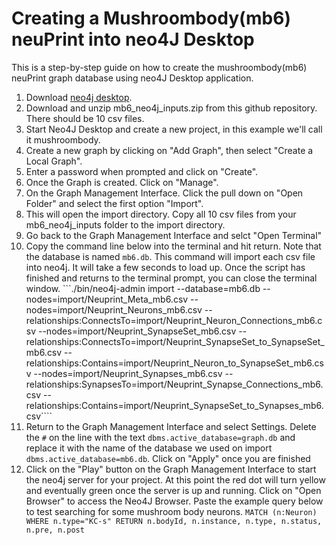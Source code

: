 # Creating a Mushroombody(mb6) neuPrint into neo4J Desktop
This is a step-by-step guide on how to create the mushroombody(mb6) neuPrint graph database using neo4J Desktop application.

1. Download [neo4j desktop](https://neo4j.com/download-center/#desktop).
2. Download and unzip mb6_neo4j_inputs.zip from this github repository. There should be 10 csv files.
3. Start Neo4J Desktop and create a new project, in this example we'll call it mushroombody.
4. Create a new graph by clicking on "Add Graph", then select "Create a Local Graph".
5. Enter a password when prompted and click on "Create".
6. Once the Graph is created. Click on "Manage".
7. On the Graph Management Interface. Click the pull down on "Open Folder" and select the first option "Import".
8. This will open the import directory. Copy all 10 csv files from your mb6_neo4j_inputs folder to the import directory.
9. Go back to the Graph Management Interface and selct "Open Terminal"
10. Copy the command line below into the terminal and hit return. Note that the database is named ```mb6.db```. This command will import each csv file into neo4j. It will take a few seconds to load up. Once the script has finished and returns to the terminal prompt, you can close the terminal window.
```./bin/neo4j-admin import --database=mb6.db --nodes=import/Neuprint_Meta_mb6.csv --nodes=import/Neuprint_Neurons_mb6.csv --relationships:ConnectsTo=import/Neuprint_Neuron_Connections_mb6.csv --nodes=import/Neuprint_SynapseSet_mb6.csv --relationships:ConnectsTo=import/Neuprint_SynapseSet_to_SynapseSet_mb6.csv --relationships:Contains=import/Neuprint_Neuron_to_SynapseSet_mb6.csv --nodes=import/Neuprint_Synapses_mb6.csv --relationships:SynapsesTo=import/Neuprint_Synapse_Connections_mb6.csv --relationships:Contains=import/Neuprint_SynapseSet_to_Synapses_mb6.csv````
11. Return to the Graph Management Interface and select Settings. Delete the ```#``` on the line with the text ```dbms.active_database=graph.db``` and replace it with the name of the database we used on import ```dbms.active_database=mb6.db```. Click on "Apply" once you are finished
12. Click on the "Play" button on the Graph Management Interface to start the neo4j server for your project. At this point the red dot will turn yellow and eventually green once the server is up and running. Click on "Open Browser" to access the Neo4J Browser. Paste the example query below to test searching for some mushroom body neurons.
```MATCH (n:Neuron) WHERE n.type="KC-s" RETURN n.bodyId, n.instance, n.type, n.status, n.pre, n.post```

